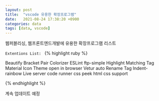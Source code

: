 ```yaml
---
layout: post
title:  "vscode 유용한 확장프로그램"
date:   2021-08-24 17:38:20 +0900
categories: data
tags: [data, vscode]
---
```

웹퍼블리싱, 웹프론트엔드개발에 유용한 확장프로그램 리스트


`Extentions List: `
{% highlight ruby %}

Beautify
Bracket Pair Colorizer
ESLint
ftp-simple
Highlight Matching Tag
Material Icon Theme
open in browser
Vetur
auto Rename Tag
Indent-rainbow
Live server
code runner
css peek
html css support

{% endhighlight %}

계속 업데이트 예정